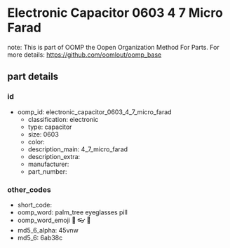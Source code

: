 # Electronic Capacitor 0603 4 7 Micro Farad  

note: This is part of OOMP the Oopen Organization Method For Parts. For more details: https://github.com/oomlout/oomp_base

##  part details





### id
* oomp_id: electronic_capacitor_0603_4_7_micro_farad
  * classification: electronic
  * type: capacitor
  * size: 0603
  * color: 
  * description_main: 4_7_micro_farad
  * description_extra: 
  * manufacturer: 
  * part_number: 

### other_codes
* short_code: 
* oomp_word: palm_tree eyeglasses pill
* oomp_word_emoji :palm_tree: :eyeglasses: :pill:
* md5_6_alpha: 45vnw
* md5_6: 6ab38c